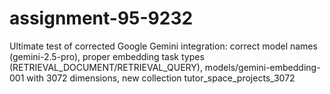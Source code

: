 # assignment-95-9232
Ultimate test of corrected Google Gemini integration: correct model names (gemini-2.5-pro), proper embedding task types (RETRIEVAL_DOCUMENT/RETRIEVAL_QUERY), models/gemini-embedding-001 with 3072 dimensions, new collection tutor_space_projects_3072
